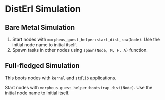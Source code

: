 # DistErl Simulation

## Bare Metal Simulation

1. Start nodes with `morpheus_guest_helper:start_dist_raw(Node)`. Use the initial node name to initial itself.  
2. Spawn tasks in other nodes using `spawn(Node, M, F, A)` function.

## Full-fledged Simulation

This boots nodes with `kernel` and `stdlib` applications.

Start nodes with `morpheus_guest_helper:bootstrap_dist(Node)`. Use the initial node name to initial itself.
